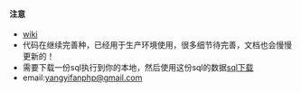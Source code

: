 

#### 注意

* [wiki](http://laravel-admin.mydoc.io/?t=32996)
* 代码在继续完善种，已经用于生产环境使用，很多细节待完善，文档也会慢慢更新的！
* 需要下载一份sql执行到你的本地，然后使用这份sql的数据[sql下载](http://static.womenshuo.com/@/other/images/laravel.sql)
* email:yangyifanphp@gmail.com
